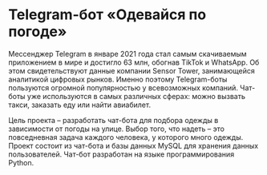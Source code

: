 # Telegram-бот «Одевайся по погоде»

Мессенджер Telegram в январе 2021 года стал самым скачиваемым приложением в мире и достигло 63 млн, обогнав TikTok и WhatsApp. Об этом свидетельствуют данные компании Sensor Tower, занимающейся аналитикой цифровых рынков. Именно поэтому Telegram-боты пользуются огромной популярностью у всевозможных компаний. Чат-боты уже используются в самых различных сферах: можно вызвать такси, заказать еду или найти авиабилет.

Цель проекта – разработать чат-бота для подбора одежды в зависимости от погоды на улице. Выбор того, что надеть – это повседневная задача каждого человека, у которого много одежды. Проект состоит из чат-бота и базы данных MySQL для хранения данных пользователей. Чат-бот разработан на языке программирования Python. 